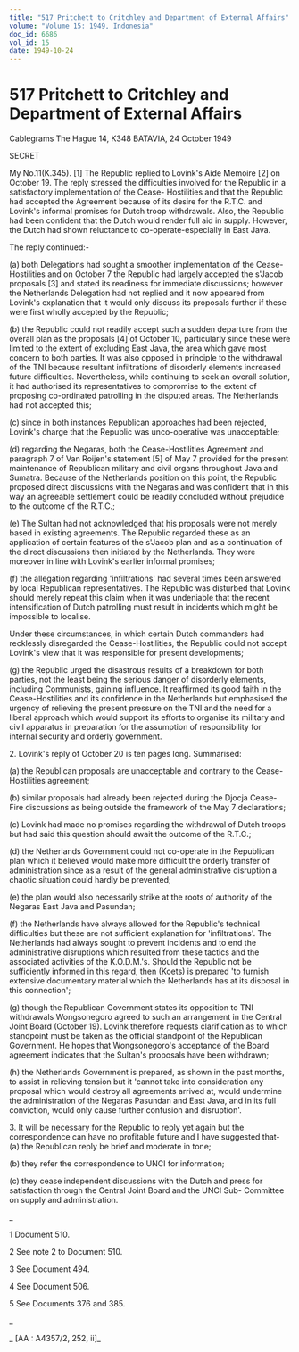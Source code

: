 ```yaml
---
title: "517 Pritchett to Critchley and Department of External Affairs"
volume: "Volume 15: 1949, Indonesia"
doc_id: 6686
vol_id: 15
date: 1949-10-24
---
```


# 517 Pritchett to Critchley and Department of External Affairs

Cablegrams The Hague 14, K348 BATAVIA, 24 October 1949

SECRET

My No.11(K.345). [1] The Republic replied to Lovink's Aide Memoire [2] on October 19. The reply stressed the difficulties involved for the Republic in a satisfactory implementation of the Cease- Hostilities and that the Republic had accepted the Agreement because of its desire for the R.T.C. and Lovink's informal promises for Dutch troop withdrawals. Also, the Republic had been confident that the Dutch would render full aid in supply. However, the Dutch had shown reluctance to co-operate-especially in East Java.

The reply continued:-

(a) both Delegations had sought a smoother implementation of the Cease-Hostilities and on October 7 the Republic had largely accepted the s'Jacob proposals [3] and stated its readiness for immediate discussions; however the Netherlands Delegation had not replied and it now appeared from Lovink's explanation that it would only discuss its proposals further if these were first wholly accepted by the Republic;

(b) the Republic could not readily accept such a sudden departure from the overall plan as the proposals [4] of October 10, particularly since these were limited to the extent of excluding East Java, the area which gave most concern to both parties. It was also opposed in principle to the withdrawal of the TNI because resultant infiltrations of disorderly elements increased future difficulties. Nevertheless, while continuing to seek an overall solution, it had authorised its representatives to compromise to the extent of proposing co-ordinated patrolling in the disputed areas. The Netherlands had not accepted this;

(c) since in both instances Republican approaches had been rejected, Lovink's charge that the Republic was unco-operative was unacceptable;

(d) regarding the Negaras, both the Cease-Hostilities Agreement and paragraph 7 of Van Roijen's statement [5] of May 7 provided for the present maintenance of Republican military and civil organs throughout Java and Sumatra. Because of the Netherlands position on this point, the Republic proposed direct discussions with the Negaras and was confident that in this way an agreeable settlement could be readily concluded without prejudice to the outcome of the R.T.C.;

(e) The Sultan had not acknowledged that his proposals were not merely based in existing agreements. The Republic regarded these as an application of certain features of the s'Jacob plan and as a continuation of the direct discussions then initiated by the Netherlands. They were moreover in line with Lovink's earlier informal promises;

(f) the allegation regarding 'infiltrations' had several times been answered by local Republican representatives. The Republic was disturbed that Lovink should merely repeat this claim when it was undeniable that the recent intensification of Dutch patrolling must result in incidents which might be impossible to localise.

Under these circumstances, in which certain Dutch commanders had recklessly disregarded the Cease-Hostilities, the Republic could not accept Lovink's view that it was responsible for present developments;

(g) the Republic urged the disastrous results of a breakdown for both parties, not the least being the serious danger of disorderly elements, including Communists, gaining influence. It reaffirmed its good faith in the Cease-Hostilities and its confidence in the Netherlands but emphasised the urgency of relieving the present pressure on the TNI and the need for a liberal approach which would support its efforts to organise its military and civil apparatus in preparation for the assumption of responsibility for internal security and orderly government.

2\. Lovink's reply of October 20 is ten pages long. Summarised:

(a) the Republican proposals are unacceptable and contrary to the Cease-Hostilities agreement;

(b) similar proposals had already been rejected during the Djocja Cease-Fire discussions as being outside the framework of the May 7 declarations;

(c) Lovink had made no promises regarding the withdrawal of Dutch troops but had said this question should await the outcome of the R.T.C.;

(d) the Netherlands Government could not co-operate in the Republican plan which it believed would make more difficult the orderly transfer of administration since as a result of the general administrative disruption a chaotic situation could hardly be prevented;

(e) the plan would also necessarily strike at the roots of authority of the Negaras East Java and Pasundan;

(f) the Netherlands have always allowed for the Republic's technical difficulties but these are not sufficient explanation for 'infiltrations'. The Netherlands had always sought to prevent incidents and to end the administrative disruptions which resulted from these tactics and the associated activities of the K.O.D.M.'s. Should the Republic not be sufficiently informed in this regard, then (Koets) is prepared 'to furnish extensive documentary material which the Netherlands has at its disposal in this connection';

(g) though the Republican Government states its opposition to TNI withdrawals Wongsonegoro agreed to such an arrangement in the Central Joint Board (October 19). Lovink therefore requests clarification as to which standpoint must be taken as the official standpoint of the Republican Government. He hopes that Wongsonegoro's acceptance of the Board agreement indicates that the Sultan's proposals have been withdrawn;

(h) the Netherlands Government is prepared, as shown in the past months, to assist in relieving tension but it 'cannot take into consideration any proposal which would destroy all agreements arrived at, would undermine the administration of the Negaras Pasundan and East Java, and in its full conviction, would only cause further confusion and disruption'.

3\. It will be necessary for the Republic to reply yet again but the correspondence can have no profitable future and I have suggested that- (a) the Republican reply be brief and moderate in tone;

(b) they refer the correspondence to UNCI for information;

(c) they cease independent discussions with the Dutch and press for satisfaction through the Central Joint Board and the UNCI Sub- Committee on supply and administration.

_

1 Document 510.

2 See note 2 to Document 510.

3 See Document 494.

4 See Document 506.

5 See Documents 376 and 385.

_

_ [AA : A4357/2, 252, ii]_
